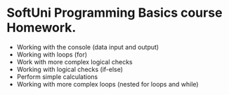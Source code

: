 # SoftUni Programming Basics course Homework.

- Working with the console (data input and output)
- Working with loops (for)
- Work with more complex logical checks
- Working with logical checks (if-else)
- Perform simple calculations
- Working with more complex loops (nested for loops and while)
